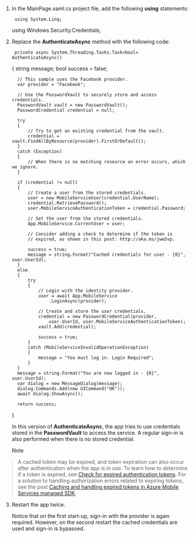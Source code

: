 
1. In the MainPage.xaml.cs project file, add the following **using** statements:

        using System.Linq;        
     using Windows.Security.Credentials;
2. Replace the **AuthenticateAsync** method with the following code:

        private async System.Threading.Tasks.Task<bool> AuthenticateAsync()
     {
         string message;
         bool success = false;

         // This sample uses the Facebook provider.
         var provider = "Facebook";

         // Use the PasswordVault to securely store and access credentials.
         PasswordVault vault = new PasswordVault();
         PasswordCredential credential = null;

         try
         {
             // Try to get an existing credential from the vault.
             credential = vault.FindAllByResource(provider).FirstOrDefault();
         }
         catch (Exception)
         {
             // When there is no matching resource an error occurs, which we ignore.
         }

         if (credential != null)
         {
             // Create a user from the stored credentials.
             user = new MobileServiceUser(credential.UserName);
             credential.RetrievePassword();
             user.MobileServiceAuthenticationToken = credential.Password;

             // Set the user from the stored credentials.
             App.MobileService.CurrentUser = user;

             // Consider adding a check to determine if the token is 
             // expired, as shown in this post: http://aka.ms/jww5vp.

             success = true;
             message = string.Format("Cached credentials for user - {0}", user.UserId);
         }
         else
         {
             try
             {
                 // Login with the identity provider.
                 user = await App.MobileService
                     .LoginAsync(provider);

                 // Create and store the user credentials.
                 credential = new PasswordCredential(provider,
                     user.UserId, user.MobileServiceAuthenticationToken);
                 vault.Add(credential);

                 success = true;
             }
             catch (MobileServiceInvalidOperationException)
             {
                 message = "You must log in. Login Required";
             }
         }
         message = string.Format("You are now logged in - {0}", user.UserId);
         var dialog = new MessageDialog(message);
         dialog.Commands.Add(new UICommand("OK"));
         await dialog.ShowAsync();

         return success;
     }

    In this version of **AuthenticateAsync**, the app tries to use credentials stored in the **PasswordVault** to access the service. A regular sign-in is also performed when there is no stored credential.

   > [!NOTE]
> A cached token may be expired, and token expiration can also occur after authentication when the app is in use. To learn how to determine if a token is expired, see [Check for expired authentication tokens](http://aka.ms/jww5vp). For a solution to handling authorization errors related to expiring tokens, see the post [Caching and handling expired tokens in Azure Mobile Services managed SDK](http://blogs.msdn.com/b/carlosfigueira/archive/2014/03/13/caching-and-handling-expired-tokens-in-azure-mobile-services-managed-sdk.aspx). 
> 
3. Restart the app twice.

    Notice that on the first start-up, sign-in with the provider is again required. However, on the second restart the cached credentials are used and sign-in is bypassed. 


